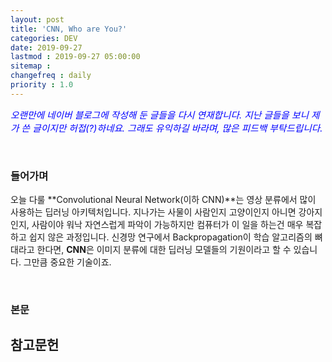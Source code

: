 ```yaml
---
layout: post
title: 'CNN, Who are You?'
categories: DEV
date: 2019-09-27
lastmod : 2019-09-27 05:00:00
sitemap :
changefreq : daily
priority : 1.0
---
```




<span style="font-size:11pt;color:blue">*오랜만에 네이버 블로그에 작성해 둔 글들을 다시 연재합니다. 지난 글들을 보니 제가 쓴 글이지만 허접(?)하네요. 그래도 유익하길 바라며, 많은 피드백 부탁드립니다.*</span>

<br>

### 들어가며

 오늘 다룰 **Convolutional Neural Network(이하 CNN)**는 영상 분류에서 많이 사용하는 딥러닝 아키텍처입니다. 지나가는 사물이 사람인지 고양이인지 아니면 강아지인지, 사람이야 워낙 자연스럽게 파악이 가능하지만 컴퓨터가 이 일을 하는건 매우 복잡하고 쉽지 않은 과정입니다. 신경망 연구에서 Backpropagation이 학습 알고리즘의 뼈대라고 한다면, **CNN**은 이미지 분류에 대한 딥러닝 모델들의 기원이라고 할 수 있습니다. 그만큼 중요한 기술이죠. 



<br>

### 본문





 



## 참고문헌

[1]:http://jaejunyoo.blogspot.com/2017/01/backpropagation.html
